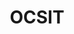 ---
# This topic lives at
# https://digital.gov/topics/ocsit

slug: "ocsit"

# Topic Title
title: "OCSIT"

# description — keep it short and clear
summary: ""


# Weight
weight: 1

# For more information on managing topics,
# see https://github.com/GSA/digitalgov.gov/wiki
---